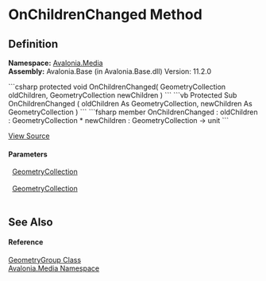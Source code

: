 # OnChildrenChanged Method




## Definition
**Namespace:** <a href="N_Avalonia_Media">Avalonia.Media</a>  
**Assembly:** Avalonia.Base (in Avalonia.Base.dll) Version: 11.2.0

<Tabs groupId="api-code-preview">
<TabItem value="csharp" label="C#">
```csharp
protected void OnChildrenChanged(
	GeometryCollection oldChildren,
	GeometryCollection newChildren
)
```
</TabItem>
<TabItem value="vb" label="VB">
```vb
Protected Sub OnChildrenChanged ( 
	oldChildren As GeometryCollection,
	newChildren As GeometryCollection
)
```
</TabItem>
<TabItem value="fsharp" label="F#">
```fsharp
member OnChildrenChanged : 
        oldChildren : GeometryCollection * 
        newChildren : GeometryCollection -> unit 
```
</TabItem>
</Tabs>



<a href="https://github.com/AvaloniaUI/Avalonia/tree/master/src/Avalonia.Base/Media/GeometryGroup.cs#L68" title="View the source code">View Source</a>



#### Parameters
<dl><dt>  <a href="T_Avalonia_Media_GeometryCollection">GeometryCollection</a></dt><dd> </dd><dt>  <a href="T_Avalonia_Media_GeometryCollection">GeometryCollection</a></dt><dd> </dd></dl>

## See Also


#### Reference
<a href="T_Avalonia_Media_GeometryGroup">GeometryGroup Class</a>  
<a href="N_Avalonia_Media">Avalonia.Media Namespace</a>  

